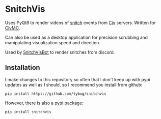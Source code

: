 # SnitchVis

Uses PyQt6 to render videos of [snitch](https://civwiki.org/wiki/Snitch) events from [Civ](https://civwiki.org/wiki/Main_Page) servers. Written for [CivMC](https://old.reddit.com/r/CivMC).

Can also be used as a desktop application for precision scrubbing and manipulating visualization speed and direction.

Used by [SnitchVisBot](https://github.com/tybug/snitchvisbot) to render snitches from discord.

## Installation

I make changes to this repository so often that I don't keep up with pypi updates as well as I should, so I recommend you install from github:

```
pip install https://github.com/tybug/snitchvis
```

However, there is also a pypi package:

```
pip install snitchvis
```
